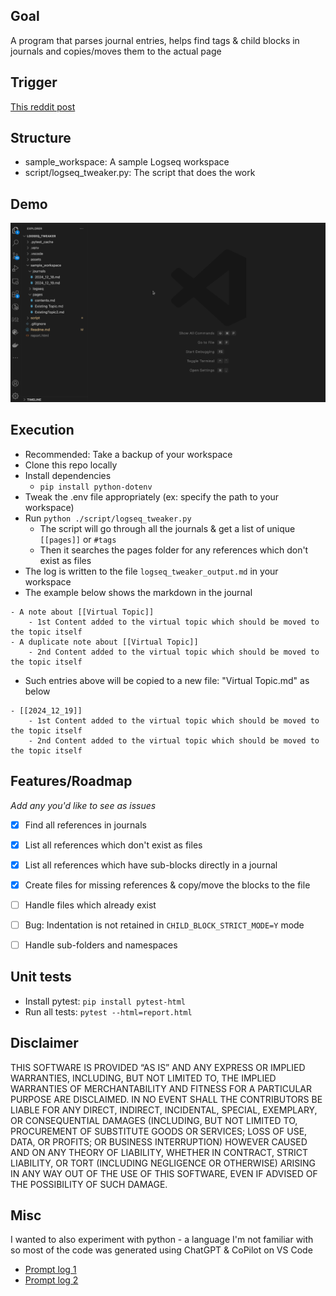 ## Goal
A program that parses journal entries, helps find tags & child blocks in journals and copies/moves them to the actual page

## Trigger
[This reddit post](https://www.reddit.com/r/logseq/comments/1hhnwhs/logseq_and_what_happens_if_i_want_to_change_the/?utm_source=share&utm_medium=web3x&utm_name=web3xcss&utm_term=1&utm_content=share_button)

## Structure
- sample_workspace: A sample Logseq workspace
- script/logseq_tweaker.py: The script that does the work


## Demo
![](./assets/demo.gif)

## Execution
* Recommended: Take a backup of your workspace
* Clone this repo locally
* Install dependencies
  * `pip install python-dotenv`
* Tweak the .env file appropriately (ex: specify the path to your workspace)
* Run `python ./script/logseq_tweaker.py`
  * The script will go through all the journals & get a list of unique `[[pages]]` or `#tags`
  * Then it searches the pages folder for any references which don't exist as files
* The log is written to the file `logseq_tweaker_output.md` in your workspace
* The example below shows the markdown in the journal
```
- A note about [[Virtual Topic]]
	- 1st Content added to the virtual topic which should be moved to the topic itself
- A duplicate note about [[Virtual Topic]]
	- 2nd Content added to the virtual topic which should be moved to the topic itself
```
* Such entries above will be copied to a new file: "Virtual Topic.md" as below
```
- [[2024_12_19]]
	- 1st Content added to the virtual topic which should be moved to the topic itself
	- 2nd Content added to the virtual topic which should be moved to the topic itself
```

## Features/Roadmap
_Add any you'd like to see as issues_

- [x] Find all references in journals
- [x] List all references which don't exist as files 
- [x] List all references which have sub-blocks directly in a journal
- [x] Create files for missing references & copy/move the blocks to the file
- [ ] Handle files which already exist
- [ ] Bug: Indentation is not retained in `CHILD_BLOCK_STRICT_MODE=Y` mode
- [ ] Handle sub-folders and namespaces


## Unit tests
* Install pytest: `pip install pytest-html`
* Run all tests: `pytest --html=report.html`

## Disclaimer
THIS SOFTWARE IS PROVIDED “AS IS” AND ANY EXPRESS OR IMPLIED WARRANTIES, INCLUDING, BUT NOT LIMITED TO, THE IMPLIED WARRANTIES OF MERCHANTABILITY AND FITNESS FOR A PARTICULAR PURPOSE ARE DISCLAIMED. IN NO EVENT SHALL THE CONTRIBUTORS BE LIABLE FOR ANY DIRECT, INDIRECT, INCIDENTAL, SPECIAL, EXEMPLARY, OR CONSEQUENTIAL DAMAGES (INCLUDING, BUT NOT LIMITED TO, PROCUREMENT OF SUBSTITUTE GOODS OR SERVICES; LOSS OF USE, DATA, OR PROFITS; OR BUSINESS INTERRUPTION) HOWEVER CAUSED AND ON ANY THEORY OF LIABILITY, WHETHER IN CONTRACT, STRICT LIABILITY, OR TORT (INCLUDING NEGLIGENCE OR OTHERWISE) ARISING IN ANY WAY OUT OF THE USE OF THIS SOFTWARE, EVEN IF ADVISED OF THE POSSIBILITY OF SUCH DAMAGE.

## Misc
I wanted to also experiment with python - a language I'm not familiar with so most of the code was generated using ChatGPT & CoPilot on VS Code
* [Prompt log 1](https://chatgpt.com/share/6764dcd0-7d58-800e-b2ac-9cdc7636553c)
* [Prompt log 2](https://chatgpt.com/share/6764dcf8-49a4-800e-9e01-514a8e3e6be8)